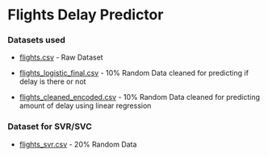 # Flights Delay Predictor

  
  

### Datasets used

- [flights.csv](https://drive.google.com/file/d/1r3jsdiCK9wdjnDoX2OaQLMsA8TTl31V1/view?usp=sharing)  - Raw Dataset
- [flights_logistic_final.csv](https://drive.google.com/file/d/1-0bu2hc2YAa0_TVbxHr9sd827yeoUXED/view?usp=sharing)  - 10% Random Data cleaned for predicting if delay is there or not

- [flights_cleaned_encoded.csv](https://drive.google.com/file/d/1-2f7bAx8btkyT9H5PgoKIBuTR-heTXCp/view?usp=sharing)  - 10% Random Data cleaned for predicting amount of delay using linear regression

### Dataset for SVR/SVC

- [flights_svr.csv](https://drive.google.com/file/d/1--de_8t0zXXspwNLWaVv1L-z5mIdY8vx/view?usp=sharing) - 20% Random Data
